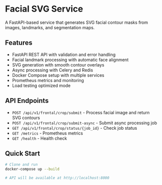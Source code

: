 # Facial SVG Service

A FastAPI-based service that generates SVG facial contour masks from images, landmarks, and segmentation maps.

## Features

- FastAPI REST API with validation and error handling
- Facial landmark processing with automatic face alignment
- SVG generation with smooth contour overlays
- Async processing with Celery and Redis
- Docker Compose setup with multiple services
- Prometheus metrics and monitoring
- Load testing optimized mode

## API Endpoints

- `POST /api/v1/frontal/crop/submit` - Process facial image and return SVG contours
- `POST /api/v1/frontal/crop/submit-async` - Submit async processing job
- `GET /api/v1/frontal/crop/status/{job_id}` - Check job status
- `GET /metrics` - Prometheus metrics
- `GET /health` - Health check

## Quick Start

```bash
# Clone and run
docker-compose up --build

# API will be available at http://localhost:8000